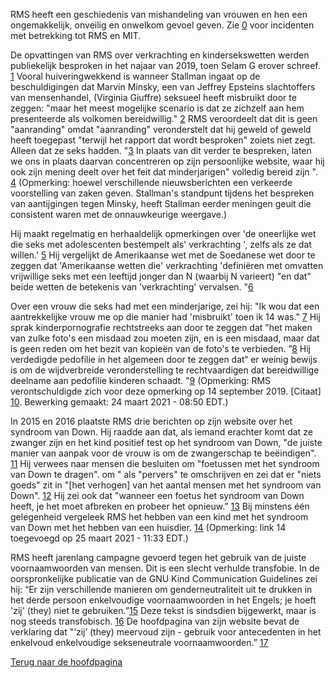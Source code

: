 RMS heeft een geschiedenis van mishandeling van vrouwen en hen een ongemakkelijk, onveilig en onwelkom gevoel geven. Zie [0] voor incidenten met betrekking tot RMS en MIT.

[0]: https://selamjie.medium.com/remove-richard-stallman-appendix-a-a7e41e784f88

De opvattingen van RMS over verkrachting en kindersekswetten werden publiekelijk besproken in het najaar van 2019, toen Selam G erover schreef. [1] Vooral huiveringwekkend is wanneer Stallman ingaat op de beschuldigingen dat Marvin Minsky, een van Jeffrey Epsteins slachtoffers van mensenhandel, (Virginia Giuffre) seksueel heeft misbruikt door te zeggen: "maar het meest mogelijke scenario is dat ze zichzelf aan hem presenteerde als volkomen bereidwillig." [2] RMS veroordeelt dat dit is geen "aanranding" omdat "aanranding" veronderstelt dat hij geweld of geweld heeft toegepast "terwijl het rapport dat wordt besproken" zoiets niet zegt. Alleen dat ze seks hadden. "[3] In plaats van dit verder te bespreken, laten we ons in plaats daarvan concentreren op zijn persoonlijke website, waar hij ook zijn mening deelt over het feit dat minderjarigen" volledig bereid zijn ". [4] (Opmerking: hoewel verschillende nieuwsberichten een verkeerde voorstelling van zaken geven. Stallman's standpunt tijdens het bespreken van aantijgingen tegen Minsky, heeft Stallman eerder meningen geuit die consistent waren met de onnauwkeurige weergave.)

[1]: https://web.archive.org/web/20210325013429/https://selamjie.medium.com/remove-richard-stallman-fec6ec210794
[2]: https://web.archive.org/web/20210325013629/https://www.vice.com/en/article/9ke3ke/famed-computer-scientist-richard-stallman-described-epstein-victims-as-entirely-willing
[3]: https://web.archive.org/web/20210325013629/https://www.vice.com/en/article/9ke3ke/famed-computer-scientist-richard-stallman-described-epstein-victims-as-entirely-willing
[4]: https://web.archive.org/web/20210325013706/https://stallman.org/archives/2018-jul-oct.html#23_September_2018_(Cody_Wilson)

Hij maakt regelmatig en herhaaldelijk opmerkingen over 'de oneerlijke wet die seks met adolescenten bestempelt als' verkrachting ', zelfs als ze dat willen.' [5] Hij vergelijkt de Amerikaanse wet met de Soedanese wet door te zeggen dat 'Amerikaanse wetten die' verkrachting 'definiëren met omvatten vrijwillige seks met een leeftijd jonger dan N (waarbij N varieert) "en dat" beide wetten de betekenis van 'verkrachting' vervalsen. "[6]

[5]: https://web.archive.org/web/20210325013844/https://stallman.org/archives/2017-sep-dec.html#13_November_2017_(Jelani_Maraj)
[6]: https://web.archive.org/web/20210325013942/https://stallman.org/archives/2018-may-aug.html#14_May_2018_(Death_sentence_in_Sudan)

Over een vrouw die seks had met een minderjarige, zei hij: "Ik wou dat een aantrekkelijke vrouw me op die manier had 'misbruikt' toen ik 14 was." [7] Hij sprak kinderpornografie rechtstreeks aan door te zeggen dat "het maken van zulke foto's een misdaad zou moeten zijn, en is een misdaad, maar dat is geen reden om het bezit van kopieën van de foto's te verbieden. ”[8] Hij verdedigde pedofilie in het algemeen door te zeggen dat“ er weinig bewijs is om de wijdverbreide veronderstelling te rechtvaardigen dat bereidwillige deelname aan pedofilie kinderen schaadt. "[9] (Opmerking: RMS verontschuldigde zich voor deze opmerking op 14 september 2019. [Citaat] [10]. Bewerking gemaakt: 24 maart 2021 - 08:50 EDT.)

[7]: https://web.archive.org/web/20210325014110/https://stallman.org/archives/2015-mar-jun.html#5_June_2015_(Law_being_an_ass)
[8]: https://web.archive.org/web/20210325014131/https://stallman.org/archives/2014-jul-oct.html#26_October_2014_(Prison_for_cartoon)
[9]: https://web.archive.org/web/20210325014249/https://stallman.org/archives/2012-nov-feb.html#04_January_2013_(Pedophilia)
[10]: https://web.archive.org/web/20210325015259/https://stallman.org/archives/2019-jul-oct.html#14_September_2019_(Sex_between_an_adult_and_a_child_is_wrong)

In 2015 en 2016 plaatste RMS drie berichten op zijn website over het syndroom van Down. Hij raadde aan dat, als iemand erachter komt dat ze zwanger zijn en het kind positief test op het syndroom van Down, "de juiste manier van aanpak voor de vrouw is om de zwangerschap te beëindigen". [11] Hij verwees naar mensen die besluiten om "foetussen met het syndroom van Down te dragen". om " als "pervers" te omschrijven en zei dat er "niets goeds" zit in "[het verhogen] van het aantal mensen met het syndroom van Down". [12] Hij zei ook dat "wanneer een foetus het syndroom van Down heeft, je het moet afbreken en probeer het opnieuw.” [13] Bij minstens één gelegenheid vergeleek RMS het hebben van een kind met het syndroom van Down met het hebben van een huisdier. [14] (Opmerking: link 14 toegevoegd op 25 maart 2021 - 11:33 EDT.)

[11]: https://web.archive.org/web/20210325014348/https://stallman.org/archives/2016-jul-oct.html#31_October_2016_(Down's_syndrome)
[12]: https://web.archive.org/web/20210325014343/https://stallman.org/archives/2015-jul-oct.html#21_October_2015_(Mistaking_a_fetus_for_a_baby)
[13]: https://web.archive.org/web/20210325014628/https://stallman.org/archives/2016-mar-jun.html#23_April_2016_(Fetuses_with_Downs_syndrome)
[14]: https://web.archive.org/web/20161107050933/https://stallman.org/archives/2016-jul-oct.html#31_October_2016_(Down's_syndrome)

RMS heeft jarenlang campagne gevoerd tegen het gebruik van de juiste voornaamwoorden van mensen. Dit is een slecht verhulde transfobie. In de oorspronkelijke publicatie van de GNU Kind Communication Guidelines zei hij: “Er zijn verschillende manieren om genderneutraliteit uit te drukken in het derde persoon enkelvoudige voornaamwoorden in het Engels; je hoeft 'zij' (they) niet te gebruiken.”[15] Deze tekst is sindsdien bijgewerkt, maar is nog steeds transfobisch. [16] De hoofdpagina van zijn website bevat de verklaring dat "‘zij’ (they) meervoud zijn - gebruik voor antecedenten in het enkelvoud enkelvoudige sekseneutrale voornaamwoorden.” [17]

[15]: https://web.archive.org/web/20210325014959/https://www.gnu.org/philosophy/kind-communication.html
[16]: https://web.archive.org/web/20210325014959/https://www.gnu.org/philosophy/kind-communication.html
[17]: https://web.archive.org/web/20210325014851/https://stallman.org/

[Terug naar de hoofdpagina][18]

[18]: https://rms-open-letter.github.io/